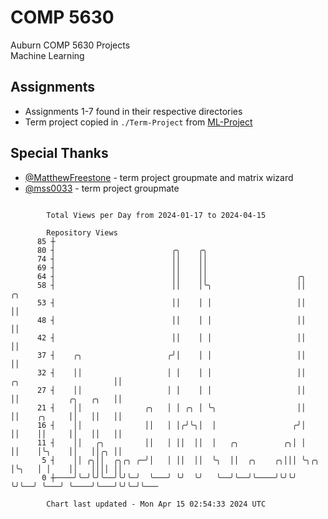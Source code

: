 # COMP 5630
Auburn COMP 5630 Projects  
Machine Learning

## Assignments
- Assignments 1-7 found in their respective directories
- Term project copied in `./Term-Project` from [ML-Project](https://github.com/wumphlett/ML-Project)

## Special Thanks
- [@MatthewFreestone](https://github.com/MatthewFreestone) - term project groupmate and matrix wizard
- [@mss0033](https://github.com/mss0033) - term project groupmate

```

        Total Views per Day from 2024-01-17 to 2024-04-15

        Repository Views
      85 ┼
      80 ┤                          ╭╮    ╭╮
      74 ┤                          ││    ││
      69 ┤                          ││    ││
      64 ┤                          ││    ││                    ╭╮
      58 ┤                          ││    │╰╮                   ││                            ╭╮
      53 ┤                          ││    │ │                   ││                            ││
      48 ┤                          ││    │ │                   ││                            ││
      42 ┤                          ││    │ │                   ││                            ││
      37 ┤    ╭╮                   ╭╯│    │ │                   ││                            ││
      32 ┤    ││                   │ │    │ │                   ││     ╭╮                     ││
      27 ┤    ││                   │ │    │ │                   ││     ││           ╭╮   ╭╮   ││
      21 ┤    ││              ╭╮   │ │ ╭╮ │ ╰╮                  ││     ││    ╭╮     ││   ││   ││
      16 ┤    ││              ││   │ │╭╯╰╮│  │                 ╭╯│     ││    ││     ││   ││   ││
      11 ┤    ││   ╭╮         ││   │ ││  ││  │   ╭╮          ╭╮│ │     ││    │╰╮    ││   ││╭╮ ││
       5 ┤    ││ ╭╮││  ╭╮╭╮ ╭─╯│   │ ││  ││  ╰╮  ││  ╭╮    ╭╮│││ ╰╮╭╮  │╰╮   │ │    ││   ││││ ││
       0 ┼────╯╰─╯╰╯╰──╯╰╯╰─╯  ╰───╯ ╰╯  ╰╯   ╰──╯╰──╯╰────╯╰╯╰╯  ╰╯╰──╯ ╰───╯ ╰────╯╰───╯╰╯╰─╯╰───

        Chart last updated - Mon Apr 15 02:54:33 2024 UTC
        
```
